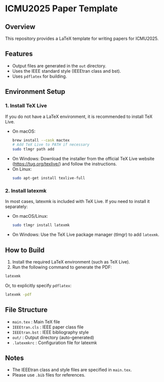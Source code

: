 # ICMU2025 Paper Template

## Overview
This repository provides a LaTeX template for writing papers for ICMU2025.

## Features
- Output files are generated in the `out` directory.
- Uses the IEEE standard style (IEEEtran class and bst).
- Uses `pdflatex` for building.

## Environment Setup
### 1. Install TeX Live
If you do not have a LaTeX environment, it is recommended to install TeX Live.
- On macOS:
  ```sh
  brew install --cask mactex
  # Add TeX Live to PATH if necessary
  sudo tlmgr path add
  ```
- On Windows:
  Download the installer from the official TeX Live website (https://tug.org/texlive/) and follow the instructions.
- On Linux:
  ```sh
  sudo apt-get install texlive-full
  ```

### 2. Install latexmk
In most cases, latexmk is included with TeX Live. If you need to install it separately:
- On macOS/Linux:
  ```sh
  sudo tlmgr install latexmk
  ```
- On Windows:
  Use the TeX Live package manager (tlmgr) to add `latexmk`.

## How to Build
1. Install the required LaTeX environment (such as TeX Live).
2. Run the following command to generate the PDF:

```sh
latexmk
```

Or, to explicitly specify `pdflatex`:

```sh
latexmk -pdf
```

## File Structure
- `main.tex` : Main TeX file
- `IEEEtran.cls` : IEEE paper class file
- `IEEEtran.bst` : IEEE bibliography style
- `out/` : Output directory (auto-generated)
- `.latexmkrc` : Configuration file for latexmk

## Notes
- The IEEEtran class and style files are specified in `main.tex`.
- Please use `.bib` files for references.
